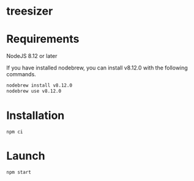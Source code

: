 # treesizer

# Requirements
NodeJS 8.12 or later

If you have installed nodebrew, you can install v8.12.0 with the following commands.
```bash
nodebrew install v8.12.0
nodebrew use v8.12.0
```

# Installation

```console
npm ci
```

# Launch
```console
npm start
```